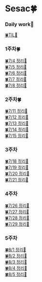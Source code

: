 # Sesac🍀

### Daily work🍎
[🍀TIL💫](https://github.com/MoSonLee/TIL)

### 1주차🍀
[🍀7/4 정리💫](https://s2ung.tistory.com/3?category=1073520)</br>
[🍀7/5 정리💫](https://s2ung.tistory.com/4)</br>
[🍀7/6 정리💫](https://s2ung.tistory.com/5?category=1073520)</br>
[🍀7/7 정리💫](https://s2ung.tistory.com/6?category=1073520)</br>
[🍀7/8 정리💫](https://s2ung.tistory.com/7)</br>

### 2주차🍀
[🍀7/11 정리💫](https://s2ung.tistory.com/8)</br>
[🍀7/12 정리💫](https://s2ung.tistory.com/9)</br>
[🍀7/13 정리💫](https://s2ung.tistory.com/10)</br>
[🍀7/14 정리💫](https://s2ung.tistory.com/11)</br>
[🍀7/15 정리💫](https://s2ung.tistory.com/12)</br>

### 3주차
[🍀7/18 정리💫](https://s2ung.tistory.com/13)</br>
[🍀7/19 정리💫](https://s2ung.tistory.com/14)</br>
[🍀7/20 정리💫](https://s2ung.tistory.com/15)</br>
[🍀7/21 정리💫](https://s2ung.tistory.com/16)</br>

### 4주차
[🍀7/26 정리💫](https://s2ung.tistory.com/17)</br>
[🍀7/27 정리💫](https://s2ung.tistory.com/18)</br>
[🍀7/28 정리💫](https://s2ung.tistory.com/19)</br>
[🍀7/29 정리💫](https://s2ung.tistory.com/20)</br>

### 5주차
[🍀8/1 정리💫](https://s2ung.tistory.com/21)</br>
[🍀8/2 정리💫](https://s2ung.tistory.com/22)</br>
[🍀8/3 정리💫](https://s2ung.tistory.com/23)</br>
[🍀8/4 정리💫](https://s2ung.tistory.com/24)</br>
[🍀8/5 정리💫](https://s2ung.tistory.com/25)</br>

